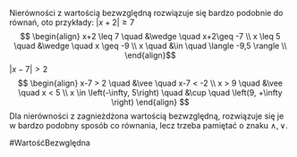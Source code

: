 Nierówności z wartością bezwzględną rozwiązuje się bardzo podobnie do równań, oto przykłady: $|x+2| \geq 7$$$
\begin{align}
	x+2 \leq 7 \quad &\wedge \quad x+2\geq -7 \\
	x \leq 5 \quad &\wedge \quad x \geq -9 \\
	x \quad &\in \quad \langle -9,5 \rangle \\
\end{align}$$$|x-7|>2$
$$
\begin{align}
    x-7 > 2 \quad &\vee \quad x-7 < -2 \\
    x > 9 \quad &\vee \quad x < 5 \\
    x \in \left(-\infty, 5\right) \quad &\cup \quad \left(9, +\infty \right)
\end{align}
$$
Dla nierówności z zagnieżdżona wartością bezwzględną, rozwiązuje się je w bardzo podobny sposób co równania, lecz trzeba pamiętać o znaku $\wedge, \vee$.

#WartośćBezwględna